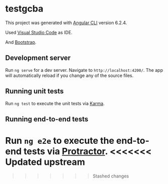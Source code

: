 # testgcba

This project was generated with [Angular CLI](https://github.com/angular/angular-cli) version 6.2.4.

Used [Visual Studio Code](https://code.visualstudio.com/) as IDE.

And [Bootstrap](https://getbootstrap.com/).

## Development server

Run `ng serve` for a dev server. Navigate to `http://localhost:4200/`. The app will automatically reload if you change any of the source files.

## Running unit tests

Run `ng test` to execute the unit tests via [Karma](https://karma-runner.github.io).

## Running end-to-end tests

Run `ng e2e` to execute the end-to-end tests via [Protractor](http://www.protractortest.org/).
<<<<<<< Updated upstream
=======

>>>>>>> Stashed changes
